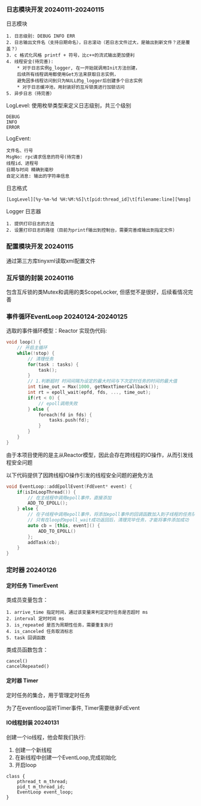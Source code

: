 ### 日志模块开发 20240111-20240115

日志模块
```
1. 日志级别: DEBUG INFO ERR
2. 日志输出文件名（支持日期命名），日志滚动（若日志文件过大，是输出到新文件？还是覆盖？）
3. c 格式化风格 printf + 符号，比c++的流式输出更加便利
4. 线程安全(待完善): 
    * 对于日志实例g_logger, 在一开始就调用Init方法创建，
    后续所有线程调用都使用Get方法来获取日志实例，
    避免因多线程访问到只为NULL的g_logger后创建多个日志实例
    * 对于日志缓冲池，用封装好的互斥锁类进行加锁访问
5. 异步日志（待完善）
```

LogLevel: 
使用枚举类型来定义日志级别，共三个级别
```
DEBUG
INFO
ERROR
```

LogEvent:
```
文件名、行号
MsgNo: rpc请求信息的符号(待完善)
线程id、进程号
日期与时间 精确到毫秒
自定义消息: 输出的字符串信息
```

日志格式
```
[LogLevel][%y-%m-%d %H:%M:%S]\t[pid:thread_id]\t[filename:line][%msg]
```

Logger 日志器
```
1. 提供打印日志的方法
2. 设置打印日志的路径（目前为printf输出到控制台，需要完善成输出到指定文件）
```

### 配置模块开发 20240115
通过第三方库tinyxml读取xml配置文件

### 互斥锁的封装 20240116
包含互斥锁的类Mutex和调用的类ScopeLocker, 但感觉不是很好，后续看情况完善

### 事件循环EventLoop 20240124-20240125
选取的事件循环模型：Reactor
实现伪代码:
```c++
void loop() {
    // 开启主循环
    while(!stop) {
        // 清理任务
        for(task : tasks) {
            task();
        }
        // 1.判断超时 时间间隔为设定的最大时间与下次定时任务的时间的最大值
        int time_out = Max(1000, getNextTimerCallback());
        int rt = epoll_wait(epfd, fds, ..., time_out);
        if(rt < 0) {
            // epoll调用失败
        } else {
            foreach(fd in fds) {
                tasks.push(fd);
            }
        }
    }
}
```

由于本项目使用的是主从Reactor模型，因此会存在跨线程的IO操作，从而引发线程安全问题

以下代码提供了因跨线程IO操作引发的线程安全问题的避免方法
```c++
void EventLoop::addEpollEvent(FdEvent* event) {
    if(isInLoopThread()) {
        // 在主线程中调用epoll事件，直接添加
        ADD_TO_EPOLL();
    } else {
        // 在子线程中调用epoll事件，将添加epoll事件的回调函数加入到子线程的任务队列
        // 只有在loop的epoll_wait成功返回后，清理完毕任务，才能将事件添加成功
        auto cb = [this, event]() {
            ADD_TO_EPOLL()
        };
        addTask(cb);
    }
}
```

### 定时器 20240126
#### 定时任务 TimerEvent
类成员变量包含：
```
1. arrive_time 指定时间，通过该变量来判定定时任务是否超时 ms
2. interval 定时时间 ms
3. is_repeated 是否为周期性任务，需要重复执行
4. is_canceled 任务取消标志
5. task 回调函数
```
类成员函数包含：
```
cancel()
cancelRepeated()
```
#### 定时器 Timer
定时任务的集合，用于管理定时任务

为了在eventloop监听Timer事件, Timer需要继承FdEvent

#### IO线程封装 20240131
创建一个io线程，他会帮我们执行: 
1. 创建一个新线程
2. 在新线程中创建一个EventLoop,完成初始化
3. 开启loop
```
class {
    pthread_t m_thread;
    pid_t m_thread_id;
    EventLoop event_loop;
}
```